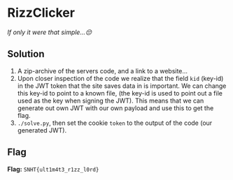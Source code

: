 # RizzClicker
*If only it were that simple...😔*

## Solution
1. A zip-archive of the servers code, and a link to a website...
2. Upon closer inspection of the code we realize that the field `kid` (key-id) in the JWT token that the site saves data in is important. We can change this key-id to point to a known file, (the key-id is used to point out a file used as the key when signing the JWT). This means that we can generate out own JWT with our own payload and use this to get the flag.
3. `./solve.py`, then set the cookie `token` to the output of the code (our generated JWT).


## Flag
**Flag:** `SNHT{ult1m4t3_r1zz_l0rd}`
